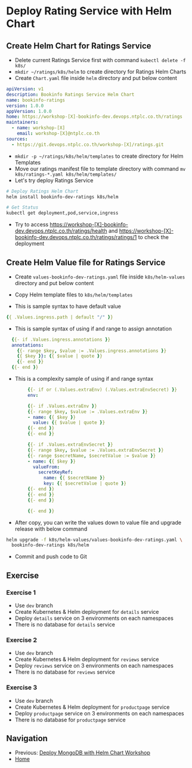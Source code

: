 # Deploy Rating Service with Helm Chart

## Create Helm Chart for Ratings Service

* Delete current Ratings Service first with command `kubectl delete -f k8s/`
* `mkdir ~/ratings/k8s/helm` to create directory for Ratings Helm Charts
* Create `Chart.yaml` file inside `helm` directory and put below content

```yaml
apiVersion: v1
description: Bookinfo Ratings Service Helm Chart
name: bookinfo-ratings
version: 1.0.0
appVersion: 1.0.0
home: https://workshop-[X]-bookinfo-dev.devops.ntplc.co.th/ratings
maintainers:
  - name: workshop-[X]
    email: workshop-[X]@ntplc.co.th
sources:
  - https://git.devops.ntplc.co.th/workshop-[X]/ratings.git
```

* `mkdir -p ~/ratings/k8s/helm/templates` to create directory for Helm Templates
* Move our ratings manifest file to template directory with command `mv k8s/ratings-*.yaml k8s/helm/templates/`
* Let's try deploy Ratings Service

```bash
# Deploy Ratings Helm Chart
helm install bookinfo-dev-ratings k8s/helm

# Get Status
kubectl get deployment,pod,service,ingress
```

* Try to access <https://workshop-[X]-bookinfo-dev.devops.ntplc.co.th/ratings/health> and <https://workshop-[X]-bookinfo-dev.devops.ntplc.co.th/ratings/ratings/1> to check the deployment

## Create Helm Value file for Ratings Service

* Create `values-bookinfo-dev-ratings.yaml` file inside `k8s/helm-values` directory and put below content
* Copy Helm template files to `k8s/helm/templates`

* This is sample syntax to have default value

```yaml
{{ .Values.ingress.path | default "/" }}
```

* This is sample syntax of using if and range to assign annotation

```yaml
  {{- if .Values.ingress.annotations }}
  annotations:
    {{- range $key, $value := .Values.ingress.annotations }}
    {{ $key }}: {{ $value | quote }}
    {{- end }}
  {{- end }}
```

* This is a complexity sample of using if and range syntax

```yaml
        {{- if or (.Values.extraEnv) (.Values.extraEnvSecret) }}
        env:

        {{- if .Values.extraEnv }}
        {{- range $key, $value := .Values.extraEnv }}
        - name: {{ $key }}
          value: {{ $value | quote }}
        {{- end }}
        {{- end }}

        {{- if .Values.extraEnvSecret }}
        {{- range $key, $value := .Values.extraEnvSecret }}
        {{- range $secretName, $secretValue := $value }}
        - name: {{ $key }}
          valueFrom:
            secretKeyRef:
              name: {{ $secretName }}
              key: {{ $secretValue | quote }}
        {{- end }}
        {{- end }}
        {{- end }}

        {{- end }}
```

* After copy, you can write the values down to value file and upgrade release with below command

```bash
helm upgrade -f k8s/helm-values/values-bookinfo-dev-ratings.yaml \
  bookinfo-dev-ratings k8s/helm
```

* Commit and push code to Git

## Exercise

### Exercise 1

* Use `dev` branch
* Create Kubernetes & Helm deployment for `details` service
* Deploy `details` service on 3 environments on each namespaces
* There is no database for `details` service

### Exercise 2

* Use `dev` branch
* Create Kubernetes & Helm deployment for `reviews` service
* Deploy `reviews` service on 3 environments on each namespaces
* There is no database for `reviews` service

### Exercise 3

* Use `dev` branch
* Create Kubernetes & Helm deployment for `productpage` service
* Deploy `productpage` service on 3 environments on each namespaces
* There is no database for `productpage` service

## Navigation

* Previous: [Deploy MongoDB with Helm Chart Workshop](08-helm-mongodb.md)
* [Home](../README.md)
